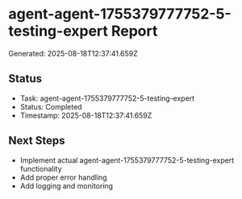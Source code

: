 # agent-agent-1755379777752-5-testing-expert Report

Generated: 2025-08-18T12:37:41.659Z

## Status
- Task: agent-agent-1755379777752-5-testing-expert
- Status: Completed
- Timestamp: 2025-08-18T12:37:41.659Z

## Next Steps
- Implement actual agent-agent-1755379777752-5-testing-expert functionality
- Add proper error handling
- Add logging and monitoring

